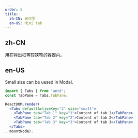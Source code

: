 ```yaml
---
order: 5
title: 
  zh-CN: 迷你型
  en-US: Mini tab
---
```


## zh-CN

用在弹出框等较狭窄的容器内。

## en-US

Small size can be uesed in Modal.

````jsx
import { Tabs } from 'antd';
const TabPane = Tabs.TabPane;

ReactDOM.render(
  <Tabs defaultActiveKey="2" size="small">
    <TabPane tab="Tab 1" key="1">Content of tab 1</TabPane>
    <TabPane tab="Tab 2" key="2">Content of tab 2</TabPane>
    <TabPane tab="Tab 3" key="3">Content of tab 3</TabPane>
  </Tabs>
, mountNode);
````

